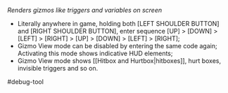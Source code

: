 *Renders gizmos like triggers and variables on screen*

- Literally anywhere in game, holding both [LEFT SHOULDER BUTTON] and [RIGHT SHOULDER BUTTON], enter sequence  [UP] > [DOWN] > [LEFT] > [RIGHT] > [UP] > [DOWN] > [LEFT] > [RIGHT];
- Gizmo View mode can be disabled by entering the same code again; Activating this mode shows indicative HUD elements;
- Gizmo View mode shows [[Hitbox and Hurtbox|hitboxes]], hurt boxes, invisible triggers and so on.

#debug-tool
